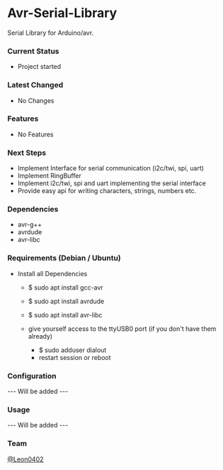 # Avr-Serial-Library

Serial Library for Arduino/avr.

### Current Status

* Project started

### Latest Changed

* No Changes

### Features

* No Features

### Next Steps

* Implement Interface for serial communication (i2c/twi, spi, uart)
* Implement RingBuffer
* Implement i2c/twi, spi and uart implementing the serial interface
* Provide easy api for writing characters, strings, numbers etc.

### Dependencies

* avr-g++
* avrdude
* avr-libc

### Requirements (Debian / Ubuntu)

* Install all Dependencies
  * $ sudo apt install gcc-avr
  * $ sudo apt install avrdude
  * $ sudo apt install avr-libc

  * give yourself access to the ttyUSB0 port (if you don't have them already)
    * $ sudo adduser <username> dialout
    * restart session or reboot

### Configuration

--- Will be added ---

### Usage

--- Will be added ---

### Team

[@Leon0402](https://github.com/Leon0402) <br>

